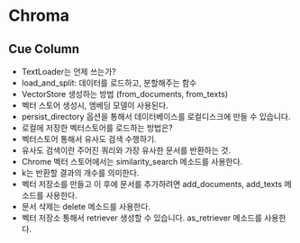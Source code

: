 # Chroma

## Cue Column

- TextLoader는 언제 쓰는가?
- load_and_split: 데이터를 로드하고, 분할해주는 함수
- VectorStore 생성하는 방법 (from_documents, from_texts)
- 벡터 스토어 생성시, 엠베딩 모델이 사용된다.
- persist_directory 옵션을 통해서 데이터베이스를 로컬디스크에 만들 수 있습니다.
- 로컬에 저장한 벡터스토어를 로드하는 방법은?
- 벡터스토어 통해서 유사도 검색 수행하기.
- 유사도 검색이란 주어진 쿼리와 가장 유사한 문서를 반환하는 것.
- Chrome 벡터 스토어에서는 similarity_search 메소드를 사용한다.
- k는 반환할 결과의 개수를 의미한다.
- 벡터 저장소를 만들고 이 후에 문서를 추가하려면 add_documents, add_texts 메소드를 사용한다.
- 문서 삭제는 delete 메소드를 사용한다.
- 벡터 저장소 통해서 retriever 생성할 수 있습니다. as_retriever 메소드를 사용한다.
